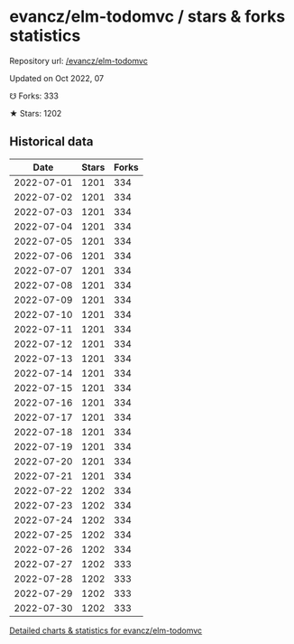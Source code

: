 # evancz/elm-todomvc / stars & forks statistics

Repository url: [/evancz/elm-todomvc](https://github.com/evancz/elm-todomvc)

Updated on Oct 2022, 07

☋ Forks: 333

★ Stars: 1202

## Historical data
| Date | Stars | Forks |
|------|-------|-------|
| 2022-07-01 | 1201 | 334 | 
| 2022-07-02 | 1201 | 334 | 
| 2022-07-03 | 1201 | 334 | 
| 2022-07-04 | 1201 | 334 | 
| 2022-07-05 | 1201 | 334 | 
| 2022-07-06 | 1201 | 334 | 
| 2022-07-07 | 1201 | 334 | 
| 2022-07-08 | 1201 | 334 | 
| 2022-07-09 | 1201 | 334 | 
| 2022-07-10 | 1201 | 334 | 
| 2022-07-11 | 1201 | 334 | 
| 2022-07-12 | 1201 | 334 | 
| 2022-07-13 | 1201 | 334 | 
| 2022-07-14 | 1201 | 334 | 
| 2022-07-15 | 1201 | 334 | 
| 2022-07-16 | 1201 | 334 | 
| 2022-07-17 | 1201 | 334 | 
| 2022-07-18 | 1201 | 334 | 
| 2022-07-19 | 1201 | 334 | 
| 2022-07-20 | 1201 | 334 | 
| 2022-07-21 | 1201 | 334 | 
| 2022-07-22 | 1202 | 334 | 
| 2022-07-23 | 1202 | 334 | 
| 2022-07-24 | 1202 | 334 | 
| 2022-07-25 | 1202 | 334 | 
| 2022-07-26 | 1202 | 334 | 
| 2022-07-27 | 1202 | 333 | 
| 2022-07-28 | 1202 | 333 | 
| 2022-07-29 | 1202 | 333 | 
| 2022-07-30 | 1202 | 333 | 


[Detailed charts & statistics for evancz/elm-todomvc](https://reviewgithub.com/rep/evancz/elm-todomvc)
